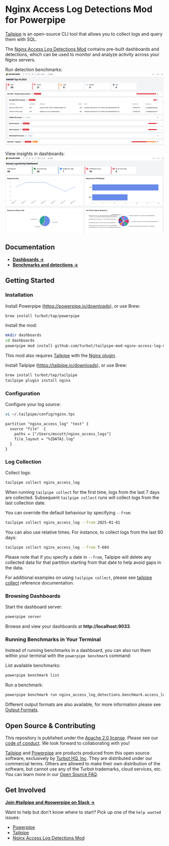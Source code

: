 # Nginx Access Log Detections Mod for Powerpipe

[Tailpipe](https://tailpipe.io) is an open-source CLI tool that allows you to collect logs and query them with SQL.

The [Nginx Access Log Detections Mod](https://hub.powerpipe.io/mods/turbot/tailpipe-mod-nginx-access-log-detections) contains pre-built dashboards and detections, which can be used to monitor and analyze activity across your Nginx servers.

Run detection benchmarks:
![image](docs/images/nginx_access_log_owasp_dashboard.png)

View insights in dashboards:
![image](docs/images/nginx_access_log_activity_dashboard.png)

## Documentation

- **[Dashboards →](https://hub.powerpipe.io/mods/turbot/tailpipe-mod-nginx-access-log-detections/dashboards)**
- **[Benchmarks and detections →](https://hub.powerpipe.io/mods/turbot/tailpipe-mod-nginx-access-log-detections/benchmarks)**

## Getting Started

### Installation

Install Powerpipe (https://powerpipe.io/downloads), or use Brew:

```sh
brew install turbot/tap/powerpipe
```

Install the mod:

```sh
mkdir dashboards
cd dashboards
powerpipe mod install github.com/turbot/tailpipe-mod-nginx-access-log-detections
```

This mod also requires [Tailpipe](https://tailpipe.io) with the [Nginx plugin](https://hub.tailpipe.io/plugins/turbot/nginx).

Install Tailpipe (https://tailpipe.io/downloads), or use Brew:

```sh
brew install turbot/tap/tailpipe
tailpipe plugin install nginx
```

### Configuration

Configure your log source:

```sh
vi ~/.tailpipe/config/nginx.tpc
```

```hcl
partition "nginx_access_log" "test" {
  source "file"  {
    paths = ["/Users/mscott/nginx_access_logs"]
    file_layout = "%{DATA}.log"
  }
}
```

### Log Collection

Collect logs:

```sh
tailpipe collect nginx_access_log
```

When running `tailpipe collect` for the first time, logs from the last 7 days are collected. Subsequent `tailpipe collect` runs will collect logs from the last collection date.

You can override the default behaviour by specifying `--from`:

```sh
tailpipe collect nginx_access_log --from 2025-01-01
```

You can also use relative times. For instance, to collect logs from the last 60 days:

```sh
tailpipe collect nginx_access_log --from T-60d
```

Please note that if you specify a date in `--from`, Tailpipe will delete any collected data for that partition starting from that date to help avoid gaps in the data.

For additional examples on using `tailpipe collect`, please see [tailpipe collect](https://tailpipe.io/docs/reference/cli/collect) reference documentation.

### Browsing Dashboards

Start the dashboard server:

```sh
powerpipe server
```

Browse and view your dashboards at **http://localhost:9033**.

### Running Benchmarks in Your Terminal

Instead of running benchmarks in a dashboard, you can also run them within your
terminal with the `powerpipe benchmark` command:

List available benchmarks:

```sh
powerpipe benchmark list
```

Run a benchmark:

```sh
powerpipe benchmark run nginx_access_log_detections.benchmark.access_log_detections
```

Different output formats are also available, for more information please see
[Output Formats](https://powerpipe.io/docs/reference/cli/benchmark#output-formats).

## Open Source & Contributing

This repository is published under the [Apache 2.0 license](https://www.apache.org/licenses/LICENSE-2.0). Please see our [code of conduct](https://github.com/turbot/.github/blob/main/CODE_OF_CONDUCT.md). We look forward to collaborating with you!

[Tailpipe](https://tailpipe.io) and [Powerpipe](https://powerpipe.io) are products produced from this open source software, exclusively by [Turbot HQ, Inc](https://turbot.com). They are distributed under our commercial terms. Others are allowed to make their own distribution of the software, but cannot use any of the Turbot trademarks, cloud services, etc. You can learn more in our [Open Source FAQ](https://turbot.com/open-source).

## Get Involved

**[Join #tailpipe and #powerpipe on Slack →](https://turbot.com/community/join)**

Want to help but don't know where to start? Pick up one of the `help wanted` issues:

- [Powerpipe](https://github.com/turbot/powerpipe/labels/help%20wanted)
- [Tailpipe](https://github.com/turbot/tailpipe/labels/help%20wanted)
- [Nginx Access Log Detections Mod](https://github.com/turbot/tailpipe-mod-nginx-access-log-detections/labels/help%20wanted)
